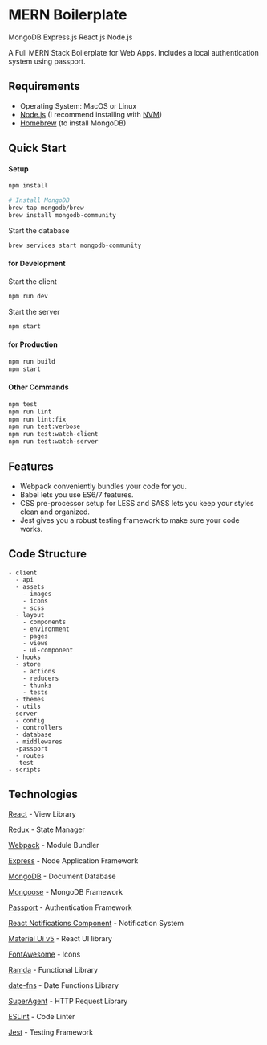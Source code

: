 # MERN Boilerplate
MongoDB Express.js React.js Node.js

A Full MERN Stack Boilerplate for Web Apps. Includes a local authentication system using passport.

## Requirements

* Operating System: MacOS or Linux
* [Node.js](https://nodejs.org/) (I recommend installing with [NVM](https://github.com/nvm-sh/nvm))
* [Homebrew](https://brew.sh) (to install MongoDB)

## Quick Start

#### Setup

```bash
npm install

# Install MongoDB
brew tap mongodb/brew
brew install mongodb-community
```

Start the database
```bash
brew services start mongodb-community
```

#### for Development

Start the client
```bash
npm run dev
```

Start the server
```bash
npm start
```

#### for Production

```bash
npm run build
npm start
```

#### Other Commands

```bash
npm test
npm run lint
npm run lint:fix
npm run test:verbose
npm run test:watch-client
npm run test:watch-server
```
## Features

* Webpack conveniently bundles your code for you.
* Babel lets you use ES6/7 features.
* CSS pre-processor setup for LESS and SASS lets you keep your styles clean and organized.
* Jest gives you a robust testing framework to make sure your code works.

## Code Structure

```
- client
  - api
  - assets
    - images
    - icons
    - scss
  - layout
    - components
    - environment
    - pages
    - views
    - ui-component
  - hooks
  - store
    - actions
    - reducers
    - thunks
    - tests
  - themes
  - utils
- server
  - config
  - controllers
  - database
  - middlewares
  -passport
  - routes
  -test
- scripts
```

## Technologies

[React](https://facebook.github.io/react/) - View Library

[Redux](http://redux.js.org/) - State Manager

[Webpack](https://webpack.github.io/) - Module Bundler

[Express](http://expressjs.com/) - Node Application Framework

[MongoDB](https://www.mongodb.com/) - Document Database

[Mongoose](http://mongoosejs.com/) - MongoDB Framework

[Passport](http://www.passportjs.org/) - Authentication Framework

[React Notifications Component](https://teodosii.github.io/react-notifications-component/) - Notification System

[Material Ui v5](https://mui.com/) - React UI library

[FontAwesome](http://fontawesome.io/) - Icons

[Ramda](http://ramdajs.com/) - Functional Library

[date-fns](https://date-fns.org/) - Date Functions Library

[SuperAgent](https://github.com/visionmedia/superagent) - HTTP Request Library

[ESLint](http://eslint.org/) - Code Linter

[Jest](https://jestjs.io/) - Testing Framework
